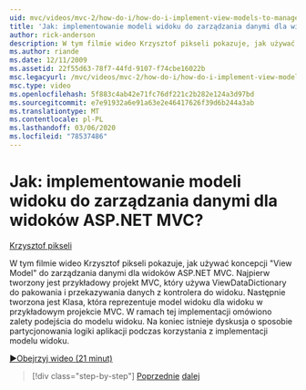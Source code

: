 ```yaml
---
uid: mvc/videos/mvc-2/how-do-i/how-do-i-implement-view-models-to-manage-data-for-aspnet-mvc-views
title: 'Jak: implementowanie modeli widoku do zarządzania danymi dla widoków ASP.NET MVC? | Microsoft Docs'
author: rick-anderson
description: W tym filmie wideo Krzysztof pikseli pokazuje, jak używać koncepcji modelu widoku &quot;&quot; do zarządzania danymi dla widoków ASP.NET MVC. Najpierw przykładowy projekt MVC to u...
ms.author: riande
ms.date: 12/11/2009
ms.assetid: 22f55d63-78f7-44fd-9107-f74cbe16022b
msc.legacyurl: /mvc/videos/mvc-2/how-do-i/how-do-i-implement-view-models-to-manage-data-for-aspnet-mvc-views
msc.type: video
ms.openlocfilehash: 5f883c4ab42e71fc76df221c2b282e124a3d97bd
ms.sourcegitcommit: e7e91932a6e91a63e2e46417626f39d6b244a3ab
ms.translationtype: MT
ms.contentlocale: pl-PL
ms.lasthandoff: 03/06/2020
ms.locfileid: "78537486"
---
```

# <a name="how-do-i-implement-view--models-to-manage-data-for-aspnet-mvc-views"></a>Jak: implementowanie modeli widoku do zarządzania danymi dla widoków ASP.NET MVC?

[Krzysztof pikseli](https://twitter.com/chrispels)

W tym filmie wideo Krzysztof pikseli pokazuje, jak używać koncepcji "View Model" do zarządzania danymi dla widoków ASP.NET MVC. Najpierw tworzony jest przykładowy projekt MVC, który używa ViewDataDictionary do pakowania i przekazywania danych z kontrolera do widoku. Następnie tworzona jest Klasa, która reprezentuje model widoku dla widoku w przykładowym projekcie MVC. W ramach tej implementacji omówiono zalety podejścia do modelu widoku. Na koniec istnieje dyskusja o sposobie partycjonowania logiki aplikacji podczas korzystania z implementacji modelu widoku.

[&#9654;Obejrzyj wideo (21 minut)](https://channel9.msdn.com/Blogs/ASP-NET-Site-Videos/how-do-i-implement-view-models-to-manage-data-for-aspnet-mvc-views)

> [!div class="step-by-step"]
> [Poprzednie](how-do-i-work-with-data-in-aspnet-mvc-partial-views.md)
> [dalej](how-do-i-create-a-custom-html-helper-for-an-mvc-application.md)
